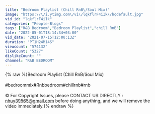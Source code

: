 ```yaml
---
title: "Bedroom Playlist (Chill RnB\/Soul Mix)"
image: "https:\/\/i.ytimg.com\/vi\/lqkflrF4iIk\/hqdefault.jpg"
vid_id: "lqkflrF4iIk"
categories: "People-Blogs"
tags: ["R&B Bedroom","Bedroom Playlist","chill RnB"]
date: "2022-05-01T18:14:34+03:00"
vid_date: "2021-07-15T12:00:13Z"
duration: "PT1H24M14S"
viewcount: "574132"
likeCount: "5327"
dislikeCount: ""
channel: "R&B BEDROOM"
---
```

{% raw %}Bedroom Playlist (Chill RnB/Soul Mix)<br /><br />#bedroommix#Rnbbedroom#chillrnb#rnb<br /><br />© For Copyright Issues, please CONTACT US DIRECTLY : nhuy39565@gmail.com before doing anything, and we will remove the video immediately.{% endraw %}
